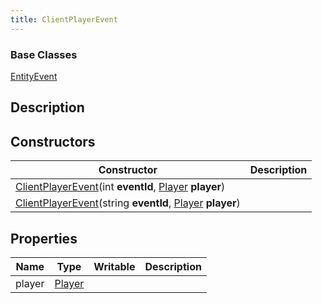 ```yaml
---
title: ClientPlayerEvent
---
```

### Base Classes

[EntityEvent](/vext/ref/shared/class/entityevent)

## Description

## Constructors

| Constructor                                                                                                                       | Description |
| --------------------------------------------------------------------------------------------------------------------------------- | ----------- |
| [ClientPlayerEvent](/vext/ref/cls/clt/clientplayerevent)(int **eventId**, [Player](/vext/ref/cls/clt/player) **player**)    |             |
| [ClientPlayerEvent](/vext/ref/cls/clt/clientplayerevent)(string **eventId**, [Player](/vext/ref/cls/clt/player) **player**) |             |

## Properties

| Name   | Type                                  | Writable | Description |
| ------ | ------------------------------------- | -------- | ----------- |
| player | [Player](/vext/ref/cls/clt/player) |          |             |
